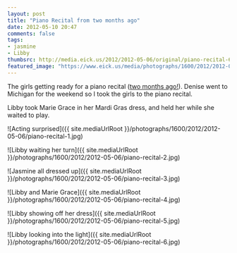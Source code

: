```yaml
---
layout: post
title: "Piano Recital from two months ago"
date: 2012-05-10 20:47
comments: false
tags:
- jasmine
- Libby
thumbsrc: http://media.eick.us/2012/2012-05-06/original/piano-recital-6.jpg
featured_image: "https://www.eick.us/media/photographs/1600/2012/2012-05-06/piano-recital-1.jpg"
---
```

The girls getting ready for a piano recital ([two months ago!](http://eick.us/blog/2012/03/31/march-18-recital/)).  Denise went to Michigan for the weekend so I took the girls to the piano recital.

Libby took Marie Grace in her Mardi Gras dress, and held her while she waited to play.



![Acting surprised]({{ site.mediaUrlRoot }}/photographs/1600/2012/2012-05-06/piano-recital-1.jpg)




![Libby waiting her turn]({{ site.mediaUrlRoot }}/photographs/1600/2012/2012-05-06/piano-recital-2.jpg)




![Jasmine all dressed up]({{ site.mediaUrlRoot }}/photographs/1600/2012/2012-05-06/piano-recital-3.jpg)




![Libby and Marie Grace]({{ site.mediaUrlRoot }}/photographs/1600/2012/2012-05-06/piano-recital-4.jpg)




![Libby showing off her dress]({{ site.mediaUrlRoot }}/photographs/1600/2012/2012-05-06/piano-recital-5.jpg)




![Libby looking into the light]({{ site.mediaUrlRoot }}/photographs/1600/2012/2012-05-06/piano-recital-6.jpg)
